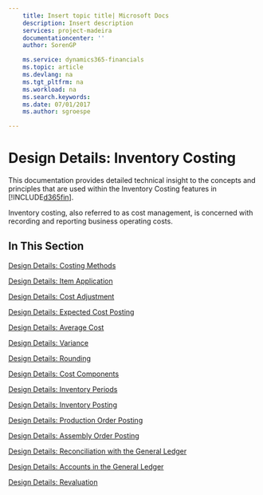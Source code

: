 ```yaml
---
    title: Insert topic title| Microsoft Docs
    description: Insert description
    services: project-madeira
    documentationcenter: ''
    author: SorenGP

    ms.service: dynamics365-financials
    ms.topic: article
    ms.devlang: na
    ms.tgt_pltfrm: na
    ms.workload: na
    ms.search.keywords:
    ms.date: 07/01/2017
    ms.author: sgroespe

---
```

# Design Details: Inventory Costing
This documentation provides detailed technical insight to the concepts and principles that are used within the Inventory Costing features in [!INCLUDE[d365fin](../../includes/d365fin_md.md)].  
  
 Inventory costing, also referred to as cost management, is concerned with recording and reporting business operating costs.  
  
## In This Section  
 [Design Details: Costing Methods](design-details-costing-methods.md)  
  
 [Design Details: Item Application](design-details-item-application.md)  
  
 [Design Details: Cost Adjustment](design-details-cost-adjustment.md)  
  
 [Design Details: Expected Cost Posting](design-details-expected-cost-posting.md)  
  
 [Design Details: Average Cost](design-details-average-cost.md)  
  
 [Design Details: Variance](design-details-variance.md)  
  
 [Design Details: Rounding](design-details-rounding.md)  
  
 [Design Details: Cost Components](design-details-cost-components.md)  
  
 [Design Details: Inventory Periods](design-details-inventory-periods.md)  
  
 [Design Details: Inventory Posting](design-details-inventory-posting.md)  
  
 [Design Details: Production Order Posting](design-details-production-order-posting.md)  
  
 [Design Details: Assembly Order Posting](design-details-assembly-order-posting.md)  
  
 [Design Details: Reconciliation with the General Ledger](design-details-reconciliation-with-the-general-ledger.md)  
  
 [Design Details: Accounts in the General Ledger](design-details-accounts-in-the-general-ledger.md)  
  
 [Design Details: Revaluation](design-details-revaluation.md)